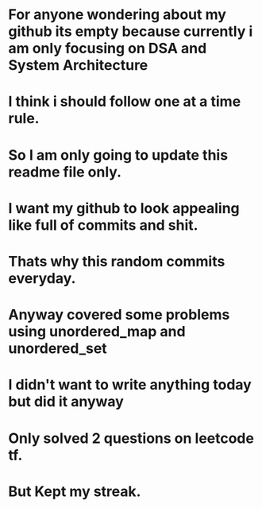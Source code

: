 # For anyone wondering about my github its empty because currently i am only focusing on DSA and System Architecture
# I think i should follow one at a time rule.
# So I am only going to update this readme file only.
# I want my github to look appealing like full of commits and shit.
# Thats why this random commits everyday.
# Anyway covered some problems using unordered_map and unordered_set
# I didn't want to write anything today but did it anyway
# Only solved 2 questions on leetcode tf.
# But Kept my streak.
